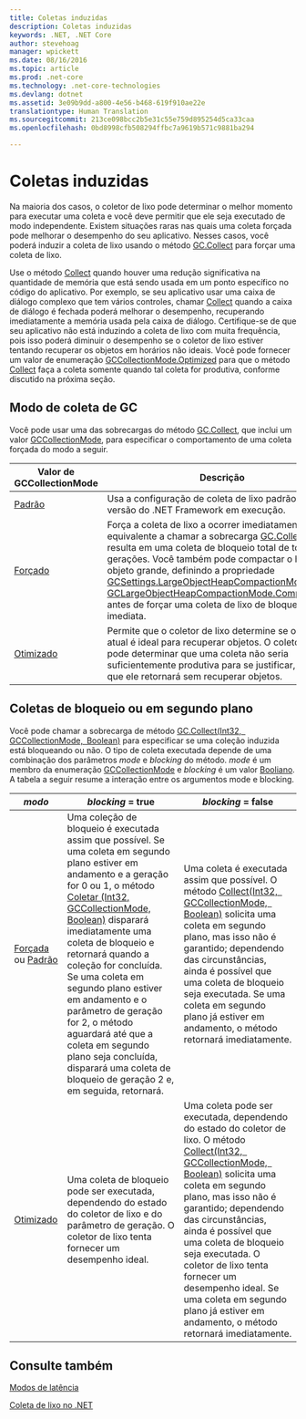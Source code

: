 ```yaml
---
title: Coletas induzidas
description: Coletas induzidas
keywords: .NET, .NET Core
author: stevehoag
manager: wpickett
ms.date: 08/16/2016
ms.topic: article
ms.prod: .net-core
ms.technology: .net-core-technologies
ms.devlang: dotnet
ms.assetid: 3e09b9dd-a800-4e56-b468-619f910ae22e
translationtype: Human Translation
ms.sourcegitcommit: 213ce098bcc2b5e31c55e759d895254d5ca33caa
ms.openlocfilehash: 0bd8998cfb508294ffbc7a9619b571c9881ba294

---
```


# <a name="induced-collections"></a>Coletas induzidas

Na maioria dos casos, o coletor de lixo pode determinar o melhor momento para executar uma coleta e você deve permitir que ele seja executado de modo independente. Existem situações raras nas quais uma coleta forçada pode melhorar o desempenho do seu aplicativo. Nesses casos, você poderá induzir a coleta de lixo usando o método [GC.Collect](xref:System.GC.Collect) para forçar uma coleta de lixo. 

Use o método [Collect](xref:System.GC.Collect) quando houver uma redução significativa na quantidade de memória que está sendo usada em um ponto específico no código do aplicativo. Por exemplo, se seu aplicativo usar uma caixa de diálogo complexo que tem vários controles, chamar [Collect](xref:System.GC.Collect) quando a caixa de diálogo é fechada poderá melhorar o desempenho, recuperando imediatamente a memória usada pela caixa de diálogo. Certifique-se de que seu aplicativo não está induzindo a coleta de lixo com muita frequência, pois isso poderá diminuir o desempenho se o coletor de lixo estiver tentando recuperar os objetos em horários não ideais. Você pode fornecer um valor de enumeração [GCCollectionMode.Optimized](xref:System.GCCollectionMode.Optimized) para que o método [Collect](xref:System.GC.Collect) faça a coleta somente quando tal coleta for produtiva, conforme discutido na próxima seção.

## <a name="gc-collection-mode"></a>Modo de coleta de GC

Você pode usar uma das sobrecargas do método [GC.Collect](xref:System.GC.Collect), que inclui um valor [GCCollectionMode](xref:System.GCCollectionMode), para especificar o comportamento de uma coleta forçada do modo a seguir.

Valor de GCCollectionMode | Descrição
---------------------- | ----------- 
[Padrão](xref:System.GCCollectionMode.Default) | Usa a configuração de coleta de lixo padrão para a versão do .NET Framework em execução.
[Forçado](xref:System.GCCollectionMode.Forced) | Força a coleta de lixo a ocorrer imediatamente. Isso é equivalente a chamar a sobrecarga [GC.Collect()](xref:System.GC.Collect). Isso resulta em uma coleta de bloqueio total de todas as gerações. Você também pode compactar o heap de objeto grande, definindo a propriedade [GCSettings.LargeObjectHeapCompactionMode](xref:System.Runtime.GCSettings.LargeObjectHeapCompactionMode) como [GCLargeObjectHeapCompactionMode.CompactOnce](xref:System.Runtime.GCLargeObjectHeapCompactionMode.CompactOnce) antes de forçar uma coleta de lixo de bloqueio total imediata. 
[Otimizado](xref:System.GCCollectionMode.Optimized) | Permite que o coletor de lixo determine se o horário atual é ideal para recuperar objetos. O coletor de lixo pode determinar que uma coleta não seria suficientemente produtiva para se justificar, caso em que ele retornará sem recuperar objetos.
 
## <a name="background-or-blocking-collections"></a>Coletas de bloqueio ou em segundo plano

Você pode chamar a sobrecarga de método [GC.Collect(Int32, GCCollectionMode, Boolean)](xref:System.GC.Collect(System.Int32,System.GCCollectionMode,System.Boolean)) para especificar se uma coleção induzida está bloqueando ou não. O tipo de coleta executada depende de uma combinação dos parâmetros *mode* e *blocking* do método. *mode* é um membro da enumeração [GCCollectionMode](xref:System.GCCollectionMode) e *blocking* é um valor [Booliano](xref:System.Boolean). A tabela a seguir resume a interação entre os argumentos mode e blocking. 

*modo* | *blocking* = true | *blocking* = false
------ | ----------------- | ------------------
[Forçada](xref:System.GCCollectionMode.Forced) ou [Padrão](xref:System.GCCollectionMode.Default) | Uma coleção de bloqueio é executada assim que possível. Se uma coleta em segundo plano estiver em andamento e a geração for 0 ou 1, o método [Coletar (Int32, GCCollectionMode, Boolean)](xref:System.GC.Collect(System.Int32,System.GCCollectionMode,System.Boolean)) disparará imediatamente uma coleta de bloqueio e retornará quando a coleção for concluída. Se uma coleta em segundo plano estiver em andamento e o parâmetro de geração for 2, o método aguardará até que a coleta em segundo plano seja concluída, disparará uma coleta de bloqueio de geração 2 e, em seguida, retornará. | Uma coleta é executada assim que possível. O método [Collect(Int32, GCCollectionMode, Boolean)](xref:System.GC.Collect(System.Int32,System.GCCollectionMode,System.Boolean)) solicita uma coleta em segundo plano, mas isso não é garantido; dependendo das circunstâncias, ainda é possível que uma coleta de bloqueio seja executada. Se uma coleta em segundo plano já estiver em andamento, o método retornará imediatamente. 
[Otimizado](xref:System.GCCollectionMode.Optimized) | Uma coleta de bloqueio pode ser executada, dependendo do estado do coletor de lixo e do parâmetro de geração. O coletor de lixo tenta fornecer um desempenho ideal. | Uma coleta pode ser executada, dependendo do estado do coletor de lixo. O método [Collect(Int32, GCCollectionMode, Boolean)](xref:System.GC.Collect(System.Int32,System.GCCollectionMode,System.Boolean)) solicita uma coleta em segundo plano, mas isso não é garantido; dependendo das circunstâncias, ainda é possível que uma coleta de bloqueio seja executada. O coletor de lixo tenta fornecer um desempenho ideal. Se uma coleta em segundo plano já estiver em andamento, o método retornará imediatamente. 
 
## <a name="see-also"></a>Consulte também

[Modos de latência](latency.md)

[Coleta de lixo no .NET](index.md)



<!--HONumber=Nov16_HO5-->


